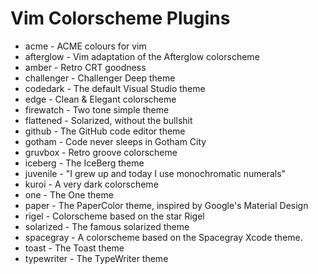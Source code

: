# Vim Colorscheme Plugins

* acme - ACME colours for vim
* afterglow - Vim adaptation of the Afterglow colorscheme
* amber - Retro CRT goodness
* challenger - Challenger Deep theme
* codedark - The default Visual Studio theme
* edge - Clean & Elegant colorscheme
* firewatch - Two tone simple theme
* flattened - Solarized, without the bullshit
* github - The GitHub code editor theme
* gotham - Code never sleeps in Gotham City
* gruvbox - Retro groove colorscheme
* iceberg - The IceBerg theme
* juvenile - "I grew up and today I use monochromatic numerals"
* kuroi - A very dark colorscheme
* one - The One theme
* paper - The PaperColor theme, inspired by Google's Material Design
* rigel - Colorscheme based on the star Rigel
* solarized - The famous solarized theme
* spacegray - A colorscheme based on the Spacegray Xcode theme.
* toast - The Toast theme
* typewriter - The TypeWriter theme
